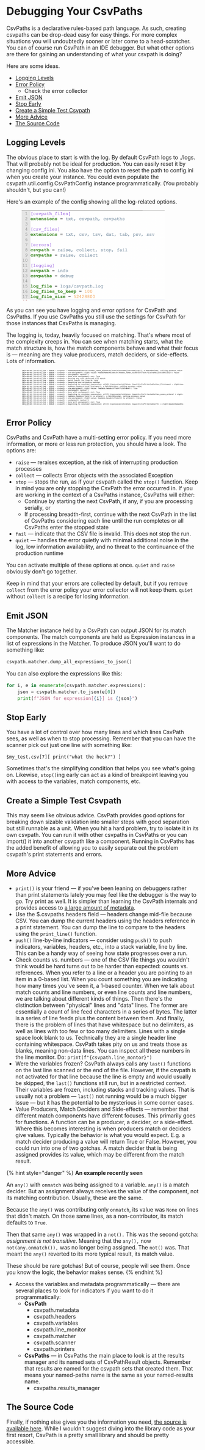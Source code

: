 # Debugging Your CsvPaths

CsvPaths is a declarative rules-based path language. As such, creating csvpaths can be drop-dead easy for easy things. For more complex situations you will undoubtedly sooner or later come to a head-scratcher. You can of course run CsvPath in an IDE debugger. But what other options are there for gaining an understanding of what your csvpath is doing?&#x20;

Here are some ideas.

* [Logging Levels](debugging.md#logging-levels)&#x20;
* [Error Policy](debugging.md#error-policy)
  * Check the error collector
* [Emit JSON](debugging.md#emit-json)&#x20;
* [Stop Early](debugging.md#stop-early)
* [Create a Simple Test Csvpath](debugging.md#create-a-simple-test-csvpath)&#x20;
* [More Advice](debugging.md#more-advice)
* [The Source Code](debugging.md#the-source-code)

## Logging Levels

The obvious place to start is with the log. By default CsvPath logs to ./logs. That will probably not be ideal for production. You can easily reset it by changing config.ini. You also have the option to reset the path to config.ini when you create your instance. You could even populate the csvpath.util.config.CsvPathConfig instance programmatically. (You probably shouldn't, but you can!)&#x20;

Here's an example of the config showing all the log-related options.

<figure><img src="../.gitbook/assets/log-options.png" alt="" width="375"><figcaption></figcaption></figure>

As you can see you have logging and error options for CsvPath and CsvPaths. If you use CsvPaths you still use the settings for CsvPath for those instances that CsvPaths is managing.

The logging is, today, heavily focused on matching. That's where most of the complexity creeps in. You can see when matching starts, what the match structure is, how the match components behave and what their focus is — meaning are they value producers, match deciders, or side-effects. Lots of information.

<figure><img src="../.gitbook/assets/log-example.png" alt=""><figcaption></figcaption></figure>

## Error Policy

CsvPaths and CsvPath have a multi-setting error policy. If you need more information, or more or less run protection, you should have a look. The options are:&#x20;

* `raise` — reraises exception, at the risk of interrupting production processes
* `collect` — collects Error objects with the associated Exception&#x20;
* `stop` — stops the run, as if your csvpath called the `stop()` function. Keep in mind you are only stopping the CsvPath the error occurred in. If you are working in the context of a CsvPaths instance, CsvPaths will either:&#x20;
  * Continue by starting the next CsvPath, if any, if you are processing serially, or
  * If processing breadth-first, continue with the next CsvPath in the list of CsvPaths considering each line until the run completes or all CsvPaths enter the stopped state
* `fail` — indicate that the CSV file is invalid. This does not stop the run.
* `quiet` — handles the error quietly with minimal additional noise in the log, low information availability, and no threat to the continuance of the production runtime

You can activate multiple of these options at once. `quiet` and `raise` obviously don't go together.

Keep in mind that your errors are collected by default, but if you remove `collect` from the error policy your error collector will not keep them. `quiet` without `collect` is a recipe for losing information.&#x20;

## Emit JSON

The Matcher instance held by a CsvPath can output JSON for its match components. The match components are held as Expression instances in a list of expressions in the Matcher. To produce JSON you'll want to do something like:&#x20;

```python
csvpath.matcher.dump_all_expressions_to_json()
```

You can also explore the expressions like this:&#x20;

```python
for i, e in enumerate(csvpath.matcher.expressions):
    json = csvpath.matcher.to_json(e[0])
    print(f"JSON for expression[{i}] is {json}")
```

## Stop Early

You have a lot of control over how many lines and which lines CsvPath sees, as well as when to stop processing. Remember that you can have the scanner pick out just one line with something like:

```
$my_test.csv[7][ print("what the heck?") ]
```

Sometimes that's the simplifying condition that helps you see what's going on.  Likewise, `stop()`ing early can act as a kind of breakpoint leaving you with access to the variables, match components, etc.

## Create a Simple Test Csvpath

This may seem like obvious advice. CsvPath provides good options for breaking down sizable validation into smaller steps with good separation but still runnable as a unit. When you hit a hard problem, try to isolate it in its own csvpath. You can run it with other csvpaths in CsvPaths or you can import() it into another csvpath like a component. Running in CsvPaths has the added benefit of allowing you to easily separate out the problem csvpath's print statements and errors.

## More Advice

* `print()` is your friend — if you've been leaning on debuggers rather than print statements lately you may feel like the debugger is the way to go. Try print as well. It is simpler than learning the CsvPath internals and provides access to [a large amount of metadata](the\_reference\_data\_types.md).&#x20;
* Use the $.csvpaths.headers field — headers change mid-file because CSV. You can dump the current headers using the headers reference in a print statement. You can dump the line to compare to the headers using the `print_line()` function.
* `push()` line-by-line indicators — consider using `push()` to push indicators, variables, headers, etc., into a stack variable, line by line. This can be a handy way of seeing how state progresses over a run.
* Check counts vs. numbers — one of the CSV file things you wouldn't think would be hard turns out to be harder than expected: counts vs. references. When you refer to a line or a header you are pointing to an item in a 0-based list. When you count something you are indicating how many times you've seen it, a 1-based counter. When we talk about match counts and line numbers, or even line counts and line numbers, we are talking about different kinds of things. Then there's the distinction between "physical" lines and "data" lines. The former are essentially a count of line feed characters in a series of bytes. The latter is a series of line feeds plus the content between them. And finally, there is the problem of lines that have whitespace but no delimiters, as well as lines with too few or too many delimiters. Lines with a single space look blank to us. Technically they are a single header line containing whitespace. CsvPath takes pity on us and treats those as blanks, meaning non-data lines. You can inspect all these numbers in the line monitor. Do: `print(f"{csvpath.line_montor}")` &#x20;
* Were the variables frozen? CsvPath always calls any `last()` functions on the last line scanned or the end of the file. However, if the csvpath is not activated for that line because the line is empty and would usually be skipped, the `last()` functions still run, but in a restricted context. Their variables are frozen, including stacks and tracking values. That is usually not a problem — `last()` not running would be a much bigger issue — but it has the potential to be mysterious in some corner cases.
* Value Producers, Match Deciders and Side-effects — remember that different match components have different focuses. This primarily goes for functions. A function can be a producer, a decider, or a side-effect. Where this becomes interesting is when producers match or deciders give values. Typically the behavior is what you would expect. E.g. a match decider producing a value will return True or False. However, you could run into one of two gotchas. A match decider that is being assigned provides its value, which may be different from the match result.&#x20;

{% hint style="danger" %}
**An example recently seen**&#x20;

An `any()` with `onmatch` was being assigned to a variable. `any()` is a match decider. But an assignment always receives the value of the component, not its matching contribution. Usually, these are the same.

Because the `any()` was contributing only `onmatch`, its value was `None` on lines that didn't match. On those same lines, as a non-contributor, its match defaults to `True`.&#x20;

Then that same `any()` was wrapped in a `not().` This was the second gotcha: _assignment is not transitive_. Meaning that the `any(),` now `not(any.onmatch()),` was no longer being assigned. The `not()` was. That meant the `any()` reverted to its more typical result, its match value.&#x20;

These should be rare gotchas!  But of course, people will see them. Once you know the logic, the behavior makes sense. &#x20;
{% endhint %}

* Access the variables and metadata programmatically — there are several places to look for indicators if you want to do it programmatically:&#x20;
  * **CsvPath**
    * csvpath.metadata
    * csvpath.headers
    * csvpath.variables
    * csvpath.line\_monitor
    * csvpath.matcher
    * csvpath.scanner
    * csvpath.printers
  * **CsvPaths** — in CsvPaths the main place to look is at the results manager and its named sets of CsvPathResult objects. Remember that results are named for the csvpath sets that created them. That means your named-paths name is the same as your named-results name.
    * csvpaths.results\_manager

## The Source Code

Finally, if nothing else gives you the information you need, [the source is available here](https://github.com/dk107dk/csvpath/tree/main). While I wouldn't suggest diving into the library code as your first resort, CsvPath is a pretty small library and should be pretty accessible.&#x20;
